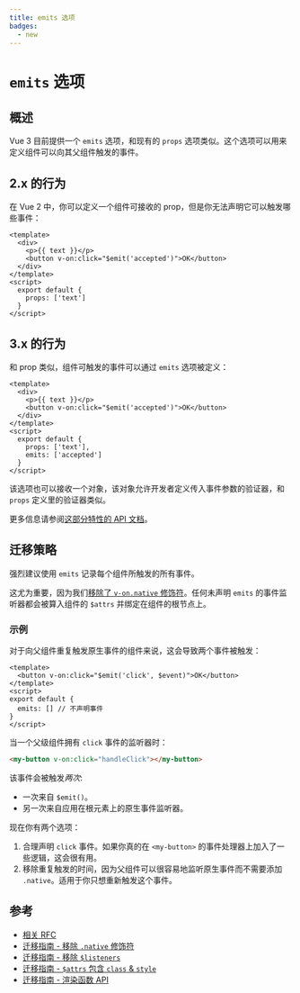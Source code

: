 ```yaml
---
title: emits 选项
badges:
  - new
---
```


# `emits` 选项 <MigrationBadges :badges="$frontmatter.badges" />

## 概述

Vue 3 目前提供一个 `emits` 选项，和现有的 `props` 选项类似。这个选项可以用来定义组件可以向其父组件触发的事件。

## 2.x 的行为

在 Vue 2 中，你可以定义一个组件可接收的 prop，但是你无法声明它可以触发哪些事件：

```vue
<template>
  <div>
    <p>{{ text }}</p>
    <button v-on:click="$emit('accepted')">OK</button>
  </div>
</template>
<script>
  export default {
    props: ['text']
  }
</script>
```

## 3.x 的行为

和 prop 类似，组件可触发的事件可以通过 `emits` 选项被定义：

```vue
<template>
  <div>
    <p>{{ text }}</p>
    <button v-on:click="$emit('accepted')">OK</button>
  </div>
</template>
<script>
  export default {
    props: ['text'],
    emits: ['accepted']
  }
</script>
```

该选项也可以接收一个对象，该对象允许开发者定义传入事件参数的验证器，和 `props` 定义里的验证器类似。

更多信息请参阅[这部分特性的 API 文档](../../api/options-data.md#emits)。

## 迁移策略

强烈建议使用 `emits` 记录每个组件所触发的所有事件。

这尤为重要，因为我们[移除了 `v-on.native` 修饰符](./v-on-native-modifier-removed.md)。任何未声明 `emits` 的事件监听器都会被算入组件的 `$attrs` 并绑定在组件的根节点上。

### 示例

对于向父组件重复触发原生事件的组件来说，这会导致两个事件被触发：

```vue
<template>
  <button v-on:click="$emit('click', $event)">OK</button>
</template>
<script>
export default {
  emits: [] // 不声明事件
}
</script>
```

当一个父级组件拥有 `click` 事件的监听器时：

```html
<my-button v-on:click="handleClick"></my-button>
```

该事件会被触发*两次*:

- 一次来自 `$emit()`。
- 另一次来自应用在根元素上的原生事件监听器。

现在你有两个选项：

1. 合理声明 `click` 事件。如果你真的在 `<my-button>` 的事件处理器上加入了一些逻辑，这会很有用。
2. 移除重复触发的时间，因为父组件可以很容易地监听原生事件而不需要添加 `.native`。适用于你只想重新触发这个事件。

## 参考

- [相关 RFC](https://github.com/vuejs/rfcs/blob/master/active-rfcs/0030-emits-option.md)
- [迁移指南 - 移除 `.native` 修饰符](./v-on-native-modifier-removed.md)
- [迁移指南 - 移除 `$listeners`](./listeners-removed.md)
- [迁移指南 - `$attrs` 包含 `class` & `style`](./attrs-includes-class-style.md)
- [迁移指南 - 渲染函数 API](./render-function-api.md)
